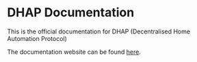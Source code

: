# DHAP Documentation

This is the official documentation for DHAP (Decentralised Home Automation Protocol)

The documentation website can be found [here](https://decentralised-home-automation-protocol.github.io/DHAP-Documentation).
